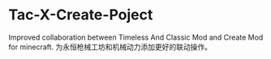 # Tac-X-Create-Poject
Improved collaboration between Timeless And Classic Mod and Create Mod for minecraft.
为永恒枪械工坊和机械动力添加更好的联动操作。
